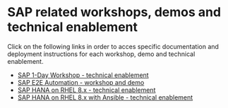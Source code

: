<!-- ![rh-main](img/Logo-RedHat-D-Color-RGB.png) | ![sap-main](img/SAP_logo.png) -->

# SAP related workshops, demos and technical enablement

Click on the following links in order to acces specific documentation and deployment instructions for each workshop, demo and technical enablement.

- [SAP 1-Day Workshop - technical enablement](sap-oneday-workshop/intro.html)
- [SAP E2E Automation - workshop and demo](sap-e2e-ansible/README.md)
- [SAP HANA on RHEL 8.x - technical enablement](sap-hana-rhel8/README.md)
- [SAP HANA on RHEL 8.x with Ansible - technical enablement](sap-hana-rhel8-ansible/README.md)
